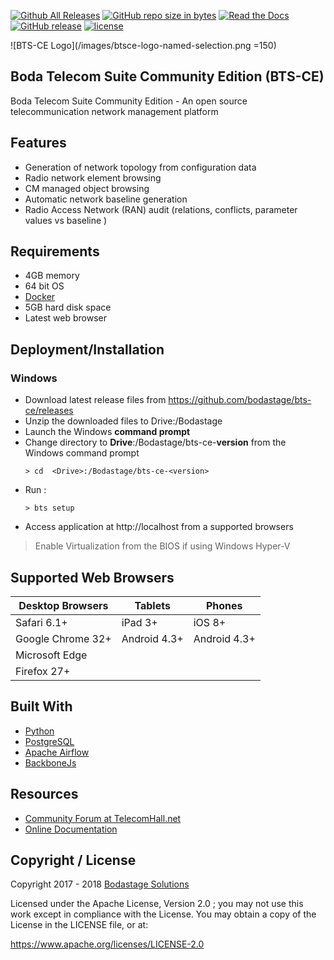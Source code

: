 [![Github All Releases](https://img.shields.io/github/downloads/bodastage/bts-ce/total.svg)](https://github.com/bodastage/bts-ce/releases/latest) [![GitHub repo size in bytes](https://img.shields.io/github/repo-size/bodastage/bts-ce.svg)](https://github.com/bodastage/bts-ce) [![Read the Docs](https://img.shields.io/readthedocs/bts-ce-docs.svg)]() [![GitHub release](https://img.shields.io/github/release/bodastage/bts-ce.svg)](https://github.com/bodastage/bts-ce/releases) [![license](https://img.shields.io/github/license/bodastage/bts-ce.svg)](https://raw.githubusercontent.com/bodastage/bts-ce/master/LICENCE)

![BTS-CE Logo](/images/btsce-logo-named-selection.png =150)

## Boda Telecom Suite Community Edition (BTS-CE)

Boda Telecom Suite Community Edition - An open source telecommunication network management platform

## Features

* Generation of network topology from configuration data
* Radio network element browsing
* CM managed object browsing 
* Automatic network baseline generation
* Radio Access Network (RAN) audit (relations, conflicts, parameter values vs baseline )


## Requirements 

* 4GB memory
* 64 bit OS
* [Docker](https://www.docker.com/get-docker)
* 5GB hard disk space
* Latest web browser

## Deployment/Installation

### Windows
* Download latest release files from https://github.com/bodastage/bts-ce/releases
* Unzip the downloaded files to Drive:/Bodastage
* Launch the Windows **command prompt**
* Change directory to **Drive**:/Bodastage/bts-ce-**version** from the Windows command prompt
  ```batch 
  > cd  <Drive>:/Bodastage/bts-ce-<version>
  ```
* Run :  
  ```batch 
  > bts setup
  ```
* Access application at http://localhost from a supported browsers


> Enable Virtualization from the BIOS if using Windows Hyper-V


## Supported Web Browsers

| Desktop Browsers | Tablets |  Phones |
| -------- | ------- | ----------- |
| Safari 6.1+ | iPad 3+ |  iOS 8+ |
| Google Chrome 32+ |  Android 4.3+ | Android 4.3+ |
| Microsoft Edge |  |  |
| Firefox 27+ | | |

## Built With
- [Python](https://www.python.org)
- [PostgreSQL](https://www.postgresql.org/)
- [Apache Airflow](https://airflow.apache.org/)
- [BackboneJs](http://backbonejs.org/)

## Resources

* [Community Forum at TelecomHall.net](http://telecomHall.net)
* [Online Documentation](http://bts.bodastage.org)

## Copyright / License

Copyright 2017 - 2018 [Bodastage Solutions](http://www.bodastage.com)

Licensed under the Apache License, Version 2.0 ; you may not use this work except in compliance with the License. You may obtain a copy of the License in the LICENSE file, or at:

https://www.apache.org/licenses/LICENSE-2.0